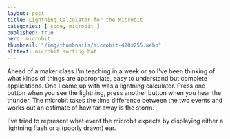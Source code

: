 ```yaml
---
layout: post
title: Lightning Calculator for the Microbit
categories: [ code, microbit ]
published: true
hero: microbit
thumbnail: "/img/thumbnails/microbit-420x255.webp"
alttext: microbit sorting hat
---
```


Ahead of a maker class I'm teaching in a week or so I've been thinking of what kinds of things are appropriate, easy to understand but complete applications. One I came up with was a lightning calculator. Press one button when you see the lightning, press another button when you hear the thunder. The microbit takes the time difference between the two events and works out an estimate of how far away is the storm.

<script src="https://gist.github.com/deejaygraham/f99e14aa7b36e1f4daa4975fef1f8501.js"></script>

I've tried to represent what event the microbit expects by displaying either a lightning flash or a (poorly drawn) ear.
